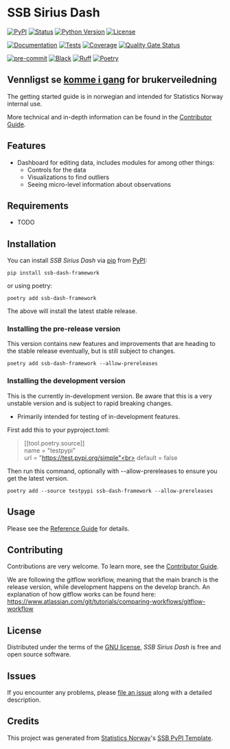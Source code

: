 # SSB Sirius Dash

[![PyPI](https://img.shields.io/pypi/v/ssb-sirius-dash.svg)][pypi status]
[![Status](https://img.shields.io/pypi/status/ssb-sirius-dash.svg)][pypi status]
[![Python Version](https://img.shields.io/pypi/pyversions/ssb-sirius-dash)][pypi status]
[![License](https://img.shields.io/pypi/l/ssb-sirius-dash)][license]

[![Documentation](https://github.com/statisticsnorway/ssb-sirius-dash/actions/workflows/docs.yml/badge.svg)][documentation]
[![Tests](https://github.com/statisticsnorway/ssb-sirius-dash/actions/workflows/tests.yml/badge.svg)][tests]
[![Coverage](https://sonarcloud.io/api/project_badges/measure?project=statisticsnorway_ssb-sirius-dash&metric=coverage)][sonarcov]
[![Quality Gate Status](https://sonarcloud.io/api/project_badges/measure?project=statisticsnorway_ssb-sirius-dash&metric=alert_status)][sonarquality]

[![pre-commit](https://img.shields.io/badge/pre--commit-enabled-brightgreen?logo=pre-commit&logoColor=white)][pre-commit]
[![Black](https://img.shields.io/badge/code%20style-black-000000.svg)][black]
[![Ruff](https://img.shields.io/endpoint?url=https://raw.githubusercontent.com/astral-sh/ruff/main/assets/badge/v2.json)](https://github.com/astral-sh/ruff)
[![Poetry](https://img.shields.io/endpoint?url=https://python-poetry.org/badge/v0.json)][poetry]

[pypi status]: https://pypi.org/project/ssb-sirius-dash/
[documentation]: https://statisticsnorway.github.io/ssb-sirius-dash
[tests]: https://github.com/statisticsnorway/ssb-sirius-dash/actions?workflow=Tests

[sonarcov]: https://sonarcloud.io/summary/overall?id=statisticsnorway_ssb-sirius-dash
[sonarquality]: https://sonarcloud.io/summary/overall?id=statisticsnorway_ssb-sirius-dash
[pre-commit]: https://github.com/pre-commit/pre-commit
[black]: https://github.com/psf/black
[poetry]: https://python-poetry.org/

## Vennligst se [komme i gang] for brukerveiledning

The getting started guide is in norwegian and intended for Statistics Norway internal use.

More technical and in-depth information can be found in the [Contributor Guide].

## Features
- Dashboard for editing data, includes modules for among other things:
    - Controls for the data
    - Visualizations to find outliers
    - Seeing micro-level information about observations

## Requirements

- TODO

## Installation

You can install _SSB Sirius Dash_ via [pip] from [PyPI]:

```console
pip install ssb-dash-framework
```
or using poetry:
```console
poetry add ssb-dash-framework
```

The above will install the latest stable release.

### Installing the pre-release version

This version contains new features and improvements that are heading to the stable release eventually, but is still subject to changes.

```console
poetry add ssb-dash-framework --allow-prereleases
```

### Installing the development version

This is the currently in-development version. Be aware that this is a very unstable version and is subject to rapid breaking changes.
- Primarily intended for testing of in-development features.

First add this to your pyproject.toml:

> [[tool.poetry.source]]<br>
> name = "testpypi"<br>
> url = "https://test.pypi.org/simple"<br>
> default = false<br>

Then run this command, optionally with --allow-prereleases to ensure you get the latest version.

```console
poetry add --source testpypi ssb-dash-framework --allow-prereleases
```

## Usage

Please see the [Reference Guide] for details.

## Contributing

Contributions are very welcome.
To learn more, see the [Contributor Guide].

We are following the gitflow workflow, meaning that the main branch is the release version, while development happens on the develop branch.
An explanation of how gitflow works can be found here: https://www.atlassian.com/git/tutorials/comparing-workflows/gitflow-workflow

## License

Distributed under the terms of the [GNU license][license],
_SSB Sirius Dash_ is free and open source software.

## Issues

If you encounter any problems,
please [file an issue] along with a detailed description.

## Credits

This project was generated from [Statistics Norway]'s [SSB PyPI Template].

[statistics norway]: https://www.ssb.no/en
[pypi]: https://pypi.org/
[ssb pypi template]: https://github.com/statisticsnorway/ssb-pypitemplate
[file an issue]: https://github.com/statisticsnorway/ssb-sirius-dash/issues
[pip]: https://pip.pypa.io/

<!-- github-only -->

[license]: https://github.com/statisticsnorway/ssb-sirius-dash/blob/main/LICENSE
[komme i gang]: https://github.com/statisticsnorway/ssb-sirius-dash/blob/main/KOMME_I_GANG.md
[contributor guide]: https://github.com/statisticsnorway/ssb-sirius-dash/blob/main/CONTRIBUTING.md
[reference guide]: https://statisticsnorway.github.io/ssb-sirius-dash/reference.html
